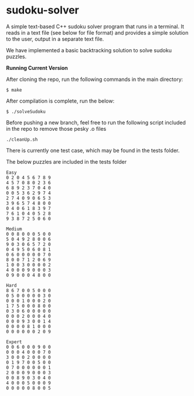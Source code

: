 # sudoku-solver

A simple text-based C++ sudoku solver program that runs in a terminal. It reads in a text file
(see below for file format) and provides a simple solution to the user, output in a separate
text file.

We have implemented a basic backtracking solution to solve sudoku puzzles.

**Running Current Version**

After cloning the repo, run the following commands in the main directory:

```
$ make
```
After compilation is complete, run the below:
```
$ ./solveSudoku

```

Before pushing a new branch, feel free to run the following script
included in the repo to remove those pesky .o files

```
./cleanUp.sh
```


There is currently one test case, which may be found in the tests folder.


The below puzzles are included in the tests folder
```
Easy
0 2 0 4 5 6 7 8 9
4 5 7 0 8 0 2 3 6
6 8 9 2 3 7 0 4 0
0 0 5 3 6 2 9 7 4
2 7 4 0 9 0 6 5 3
3 9 6 5 7 4 8 0 0
0 4 0 6 1 8 3 9 7
7 6 1 0 4 0 5 2 8
9 3 8 7 2 5 0 6 0

Medium
0 0 8 0 0 0 5 0 0
5 0 4 9 2 8 0 0 6
9 0 3 0 6 5 7 2 0
0 4 9 5 0 6 0 8 1
0 6 0 0 0 0 0 7 0
8 0 0 7 1 2 0 6 9
1 0 0 3 0 0 0 0 2
4 0 0 0 9 0 0 0 3
0 9 0 0 0 4 8 0 0

Hard
8 6 7 0 0 5 0 0 0
0 5 0 0 0 0 0 3 0
0 0 0 1 0 0 0 2 0
1 7 5 0 0 0 8 0 0
0 3 0 6 0 0 0 0 0
0 0 0 2 0 0 0 4 0
0 0 0 9 3 0 0 1 4
0 0 0 0 8 1 0 0 0
0 0 0 0 0 0 2 0 9

Expert
0 0 6 0 0 0 9 0 0
0 0 0 4 0 0 0 7 0
3 0 0 0 2 0 0 0 0
0 1 9 7 0 0 5 0 0
0 7 0 0 0 0 0 0 1
2 0 0 0 9 0 0 0 3
0 0 8 9 0 3 0 4 0
4 0 0 0 5 0 0 0 9
0 0 0 0 0 8 0 0 5

```
